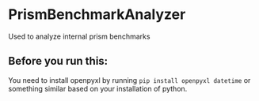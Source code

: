 # PrismBenchmarkAnalyzer
Used to analyze internal prism benchmarks

## Before you run this:
You need to install openpyxl by running `pip install openpyxl datetime` or something similar based on your installation of python.
